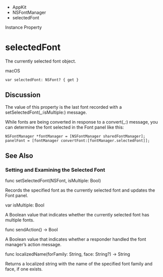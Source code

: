 

- AppKit
- NSFontManager
-  selectedFont 

Instance Property

# selectedFont

The currently selected font object.

macOS

``` source
var selectedFont: NSFont? { get }
```

## Discussion

The value of this property is the last font recorded with a setSelectedFont(_:isMultiple:) message.

While fonts are being converted in response to a convert(_:) message, you can determine the font selected in the Font panel like this:

```
NSFontManager *fontManager = [NSFontManager sharedFontManager];
panelFont = [fontManager convertFont:[fontManager.selectedFont]];
```

## See Also

### Setting and Examining the Selected Font

func setSelectedFont(NSFont, isMultiple: Bool)

Records the specified font as the currently selected font and updates the Font panel.

var isMultiple: Bool

A Boolean value that indicates whether the currently selected font has multiple fonts.

func sendAction() -> Bool

A Boolean value that indicates whether a responder handled the font manager’s action message.

func localizedName(forFamily: String, face: String?) -> String

Returns a localized string with the name of the specified font family and face, if one exists.

